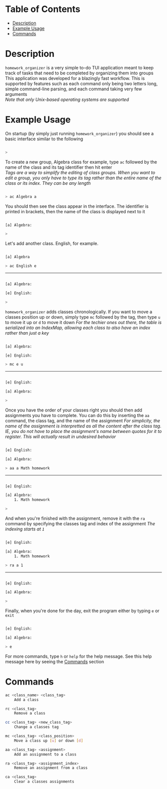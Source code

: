 # Table of Contents
* [Description](description)
* [Example Usage](example-usage)
* [Commands](commands)

# Description
`homework_organizer` is a very simple to-do TUI application meant to keep track of tasks that need to be completed by organizing them into groups  
This application was developed for a blazingly fast workflow. This is supported by features such as each command only being two letters long, simple command-line parsing, and each command taking very few arguments  
*Note that only Unix-based operating systems are supported*

# Example Usage
On startup (by simply just running `homework_organizer`) you should see a basic interface similar to the following
```bash

> 
```
  
To create a new group, Algebra class for example, type `ac` followed by the name of the class and its tag identifier then hit enter  
*Tags are a way to simplify the editing of class groups. When you want to edit a group, you only have to type its tag rather than the entire name of the class or its index. They can be any length*  
```bash

> ac Algebra a
```
  
You should then see the class appear in the interface. The identifier is printed in brackets, then the name of the class is displayed next to it
```bash

[a] Algebra:

>
```
  
Let's add another class. English, for example.
```bash

[a] Algebra

> ac English e
```
---
```bash

[a] Algebra:

[e] English:

>
```
  
`homework_organizer` adds classes chronologically. If you want to move a classes position up or down, simply type `mc` followed by the tag, then type `u` to move it up or `d` to move it down
*For the techier ones out there, the table is serialized into an IndexMap, allowing each class to also have an index rather than just a key*
```bash

[a] Algebra:

[e] English:

> mc e u
```
---
```bash

[e] English:

[a] Algebra:

>
```
  
Once you have the order of your classes right you should then add assignments you have to complete. You can do this by inserting the `aa` command, the class tag, and the name of the assignment
*For simplicity, the name of the assignment is interpretted as all the content after the class tag. IE, you do not have to place the assignment's name between quotes for it to register. This will actually result in undesired behavior*
```bash

[e] English:

[a] Algebra:

> aa a Math homework
```
---
```bash

[e] English:

[a] Algebra:
    1. Math homework

>
```
  
And when you're finished with the assignment, remove it with the `ra` command by specifying the classes tag and index of the assignment
*The indexing starts at `1`*
```bash

[e] English:

[a] Algebra:
    1. Math homework

> ra a 1
```
---
```bash

[e] English:

[a] Algebra:

>
```
  
Finally, when you're done for the day, exit the program either by typing `e` or `exit`
```bash

[e] English:

[a] Algebra:

> e
```
  
For more commands, type `h` or `help` for the help message. See this help message here by seeing the [Commands](commands) section

# Commands
```bash
ac <class_name> <class_tag>
    Add a class

rc <class_tag>
    Remove a class

cc <class_tag> <new_class_tag>
    Change a classes tag

mc <class_tag> <class_position>
    Move a class up [u] or down [d]

aa <class_tag> <assignment>
    Add an assignment to a class

ra <class_tag> <assignment_index>
    Remove an assignment from a class

ca <class_tag>
    Clear a classes assignments
```
